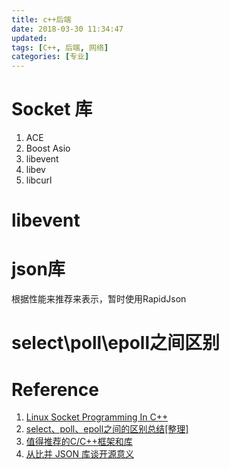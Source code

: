 ```yaml
---
title: c++后端
date: 2018-03-30 11:34:47
updated:
tags: [C++, 后端, 网络]
categories: [专业]
---
```



# Socket 库
1. ACE
2. Boost Asio
3. libevent
4. libev
5. libcurl

# libevent

# json库

根据性能来推荐来表示，暂时使用RapidJson

# select\poll\epoll之间区别


# Reference
1. [Linux Socket Programming In C++](http://tldp.org/LDP/LG/issue74/tougher.html)
2. [select、poll、epoll之间的区别总结[整理]](http://www.cnblogs.com/Anker/p/3265058.html)
3. [值得推荐的C/C++框架和库](https://www.ezlippi.com/blog/2014/12/c-open-project.html)
4. [从比并 JSON 库谈开源意义](http://miloyip.com/2016/nativejson/)
